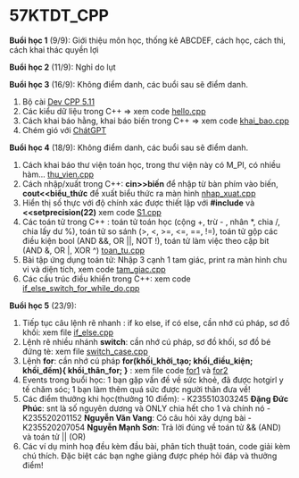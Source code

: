 # 57KTDT_CPP

**Buổi học 1** (9/9): Giới thiệu môn học, thống kê ABCDEF, cách học, cách thi, cách khai thác quyền lợi

**Buổi học 2** (11/9): Nghỉ do lụt

**Buổi học 3** (16/9): Không điểm danh, các buổi sau sẽ điểm danh.

  1. Bộ cài [Dev CPP 5.11](https://orwelldevcpp.blogspot.com/2015/04/dev-c-511-released.html)
  2. Các kiểu dữ liệu trong C++ => xem code [hello.cpp](code/hello.cpp)
  3. Cách khai báo hằng, khai báo biến trong C++ => xem code [khai_bao.cpp](code/khai_bao.cpp)
  4. Chém gió với [ChátGPT](https://chatgpt.com/share/66e7da28-e030-800a-a62e-0e1b4ee0fae7)

**Buổi học 4** (18/9): Không điểm danh, các buổi sau sẽ điểm danh.

  1. Cách khai báo thư viện toán học, trong thư viện này có M_PI, có nhiều hàm... [thu_vien.cpp](code/thu_vien.cpp)
  2. Cách nhập/xuất trong C++: **cin>>biến** để nhập từ bàn phím vào biến, **cout<<biểu_thức** để xuất biểu thức ra màn hình [nhap_xuat.cpp](code/nhap_xuat.cpp)
  3. Hiển thị số thực với độ chính xác được thiết lập với **#include<iomanip>** và **<<setprecision(22)** xem code [S1.cpp](code/S1.cpp)
  4. Các toán tử trong C++ : toán tử toán học (cộng +, trừ - , nhân *, chia /, chia lấy dư %), toán tử so sánh (>, <, >=, <=, ==, !=), toán tử gộp các điều kiện bool (AND &&, OR ||, NOT !), toán tử làm việc theo cặp bit (AND &, OR |, XOR ^) [toan_tu.cpp](code/toan_tu.cpp)
  5. Bài tập ứng dụng toán tử: Nhập 3 cạnh 1 tam giác, print ra màn hình chu vi và diện tích, xem code [tam_giac.cpp](code/tam_giac.cpp)
  6. Các cấu trúc điều khiển trong C++: xem code [if_else_switch_for_while_do.cpp](code/if_else_switch_for_while_do.cpp)

**Buổi học 5** (23/9): 
  1. Tiếp tục câu lệnh rẽ nhanh : if ko else, if có else, cần nhớ cú pháp, sơ đồ khối: xem file [if_else.cpp](code/if_else.cpp)
  2. Lệnh rẽ nhiều nhánh **switch**: cần nhớ cú pháp, sơ đồ khối, sơ đồ bé đứng tè: xem file [switch_case.cpp](code/switch_case.cpp)
  3. Lệnh **for**: cần nhớ cú pháp **for(khối_khởi_tạo; khối_điều_kiện; khối_đếm){ khối_thân_for; }** : xem file code [for1](code/lenh_for.cpp) và [for2](code/lenh_for2.cpp)
  4. Events trong buổi học: 1 bạn gặp vấn đề về sức khoẻ, đã được hotgirl y tế chăm sóc; 1 bạn làm thêm quá sức được người thân đưa về!
  5. Các điểm thưởng khi học(thưởng 10 điểm):
    - K235510303245 **Đặng Đức Phúc**: snt là số nguyên dương và ONLY chia hết cho 1 và chính nó
    - K235520201152 **Nguyễn Văn Vang**: Có câu hỏi xây dựng bài
    - K235520207054 **Nguyễn Mạnh Sơn**: Trả lời đúng về toán tử && (AND) và toán tử || (OR)
  6. Các ví dụ minh hoạ đều kèm đầu bài, phân tích thuật toán, code giải kèm chú thích. Đặc biệt các bạn nghe giảng được phép hỏi đáp và thưởng điểm!
   

